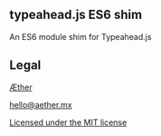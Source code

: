 ## typeahead.js ES6 shim

An ES6 module shim for Typeahead.js

## Legal

[Æther](http://aether.mx/)

hello@aether.mx

[Licensed under the MIT license](http://opensource.org/licenses/mit-license.php)
